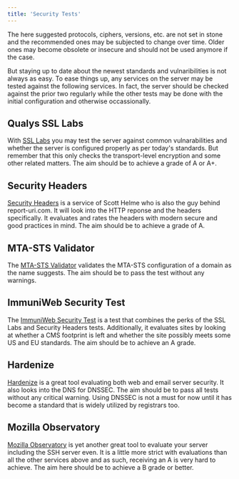```yaml
---
title: 'Security Tests'
---
```


The here suggested protocols, ciphers, versions, etc. are not set in stone and the recommended ones may be subjected to change over time. Older ones may become obsolete or insecure and should not be used anymore if the case.

But staying up to date about the newest standards and vulnaribilities is not always as easy. To ease things up, any services on the server may be tested against the following services. In fact, the server should be checked against the prior two regularly while the other tests may be done with the initial configuration and otherwise occassionally.

## Qualys SSL Labs
With [SSL Labs](https://www.ssllabs.com/) you may test the server against common vulnarabilities and whether the server is configured properly as per today's standards. But remember that this only checks the transport-level encryption and some other related matters. The aim should be to achieve a grade of A or A+.

## Security Headers
[Security Headers](https://securityheaders.com/) is a service of Scott Helme who is also the guy behind report-uri.com. It will look into the HTTP reponse and the headers specifically. It evaluates and rates the headers with modern secure and good practices in mind. The aim should be to achieve a grade of A.

## MTA-STS Validator
The [MTA-STS Validator](https://aykevl.nl/apps/mta-sts/) validates the MTA-STS configuration of a domain as the name suggests. The aim should be to pass the test without any warnings.

## ImmuniWeb Security Test
The [ImmuniWeb Security Test](https://www.immuniweb.com/websec/) is a test that combines the perks of the SSL Labs and Security Headers tests. Additionally, it evaluates sites by looking at whether a CMS footprint is left and whether the site possibly meets some US and EU standards. The aim should be to achieve an A grade.

## Hardenize
[Hardenize](https://www.hardenize.com/) is a great tool evaluating both web and email server security. It also looks into the DNS for DNSSEC. The aim should be to pass all tests without any critical warning. Using DNSSEC is not a must for now until it has become a standard that is widely utilized by registrars too.

## Mozilla Observatory
[Mozilla Observatory](https://observatory.mozilla.org/) is yet another great tool to evaluate your server including the SSH server even. It is a little more strict with evaluations than all the other services above and as such, receiving an A is very hard to achieve. The aim here should be to achieve a B grade or better.